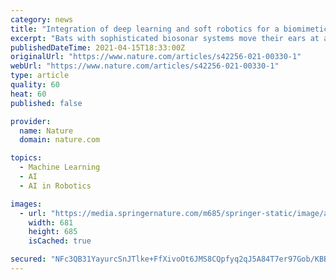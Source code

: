 ```yaml
---
category: news
title: "Integration of deep learning and soft robotics for a biomimetic approach to nonlinear sensing"
excerpt: "Bats with sophisticated biosonar systems move their ears at a high speed to help localize sound sources. Yin and Müller present a system inspired by this strategy, which can localize sounds with high accuracy and with a single detector,"
publishedDateTime: 2021-04-15T18:33:00Z
originalUrl: "https://www.nature.com/articles/s42256-021-00330-1"
webUrl: "https://www.nature.com/articles/s42256-021-00330-1"
type: article
quality: 60
heat: 60
published: false

provider:
  name: Nature
  domain: nature.com

topics:
  - Machine Learning
  - AI
  - AI in Robotics

images:
  - url: "https://media.springernature.com/m685/springer-static/image/art%3A10.1038%2Fs42256-021-00330-1/MediaObjects/42256_2021_330_Fig1_HTML.png"
    width: 681
    height: 685
    isCached: true

secured: "NFc3QB31YayurcSnJTlke+FfXivoOt6JMS8CQpfyq2qJ5A84T7er97Gob/KBBKrgOyxJzvLJpE6nOSK0E4Egs0z+mL8dQUUi3LPewpsWd2hXkZD176yb9LeZB3GhM8z8tyZmd5fPpekawTJobLTx46f+C41F8E0Qpz6c8GDQZx7G0I+LCmFNysko93nsL1o/8C216MZwrXNIqtHEWr6UZ/joqpTr6ASk4r7Xlz8f4W0WDEhirNsOWyfvg5xWXj8NmZ9R61+sBcMi+1uZQqm4k7+5K92X6GUzg2gYn1pV+olIeQWc5uaxUDkkgXmrCOLJObTqZAFMtnxPOr4BMA9Da1G4z054c67cjxE4crpCdEI=;2g/ZmkOeZvBF/TNNFIHP1g=="
---
```


